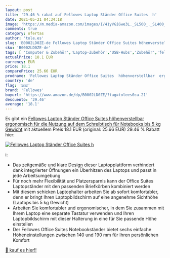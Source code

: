 ```yaml
---
layout: post
title: '29.46 % rabat auf Fellowes Laptop Ständer Office Suites  h'
date: 2021-05-21 04:34:18
image: 'https://m.media-amazon.com/images/I/41yVGiGwe3L._SL500_._SL400_.jpg'
comments: true
category: ofertas
author: 'tole.es'
slug: 'B0002LD0ZE-de Fellowes Laptop Ständer Office Suites höhenverstellbar...'
sku: 'B0002LD0ZE-de'
tags: [ 'Computer & Zubehör','Laptop-Zubehör','USB-Hubs','Zubehör','fellowes', ]
actualPrice: 18.1 EUR
currency: EUR
price: 18.1
comparePrice: 25.66 EUR
prodname: 'Fellowes Laptop Ständer Office Suites  höhenverstellbar  ergonomisch  für die Nutzung auf dem Schreibtisch  für Notebooks bis 5 kg Gewicht'
country: 'de'
flag: '🇩🇪'
brand: 'Fellowes'
buyurl: 'https://www.amazon.de/dp/B0002LD0ZE/?tag=tolees0ca-21'
descuento: '29.46'
average: '18.1'
---
```


Es gibt ein [Fellowes Laptop Ständer Office Suites  höhenverstellbar  ergonomisch  für die Nutzung auf dem Schreibtisch  für Notebooks bis 5 kg Gewicht](https://www.amazon.de/dp/B0002LD0ZE/?tag=tolees0ca-21) mit aktuellem Preis 18.1 EUR (original: 25.66 EUR) 29.46 % Rabatt hier:

[![Fellowes Laptop Ständer Office Suites  h](https://m.media-amazon.com/images/I/41yVGiGwe3L._SL500_._SL400_.jpg)](https://www.amazon.de/dp/B0002LD0ZE/?tag=tolees0ca-21)

ℹ️:

- Das zeitgemäße und klare Design dieser Laptopplattform verhindert dank integrierter Öffnungen ein Überhitzen des Laptops und passt in jede Arbeitsumgebung
- Für noch mehr Flexibilität und Platzersparnis kann der Office Suites Laptopständer mit den passenden Briefkörben kombiniert werden
- Mit diesem schicken Laptophalter arbeiten Sie ab sofort komfortabler, denn er bringt Ihren Laptopbildschirm auf eine angenehme Sichthöhe (Laptops bis 5 kg Gewicht)
- Arbeiten Sie komfortabler und ergonomischer, in dem Sie zusammen mit Ihrem Laptop eine separate Tastatur verwenden und Ihren Laptopbildschirm mit dieser Halterung in eine für Sie passende Höhe einstellen
- Der Fellowes Office Suites Notebookständer bietet sechs einfache Höheneinstellungen zwischen 140 und 190 mm für Ihren persönlichen Komfort

[🛒 kauf es hier!!](https://www.amazon.de/dp/B0002LD0ZE/?tag=tolees0ca-21)
